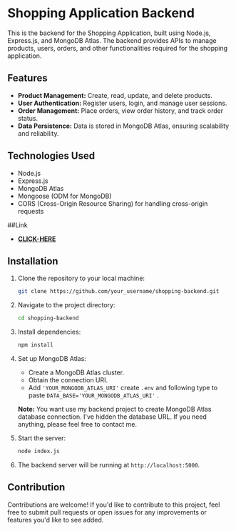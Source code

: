 # Shopping Application Backend

This is the backend for the Shopping Application, built using Node.js, Express.js, and MongoDB Atlas. The backend provides APIs to manage products, users, orders, and other functionalities required for the shopping application.

## Features

- **Product Management:** Create, read, update, and delete products.
- **User Authentication:** Register users, login, and manage user sessions.
- **Order Management:** Place orders, view order history, and track order status.
- **Data Persistence:** Data is stored in MongoDB Atlas, ensuring scalability and reliability.

## Technologies Used

- Node.js
- Express.js
- MongoDB Atlas
- Mongoose (ODM for MongoDB)
- CORS (Cross-Origin Resource Sharing) for handling cross-origin requests

##Link
- **<a href="https://shopping-backend-neon.vercel.app/">CLICK-HERE</a>**
  
## Installation

1. Clone the repository to your local machine:

    ```bash
    git clone https://github.com/your_username/shopping-backend.git
    ```

2. Navigate to the project directory:

    ```bash
    cd shopping-backend
    ```

3. Install dependencies:

    ```bash
    npm install
    ```

4. Set up MongoDB Atlas:

   - Create a MongoDB Atlas cluster.
   - Obtain the connection URI.
   - Add `'YOUR_MONGODB_ATLAS_URI'` create `.env` and following type to paste `DATA_BASE='YOUR_MONGODB_ATLAS_URI'` .

   **Note:** You want use my backend project to create MongoDB Atlas database connection. I've hidden the database URL. If you need anything, please feel free to contact me.

5. Start the server:

    ```bash
    node index.js
    ```

6. The backend server will be running at `http://localhost:5000`.

## Contribution

Contributions are welcome! If you'd like to contribute to this project, feel free to submit pull requests or open issues for any improvements or features you'd like to see added.

